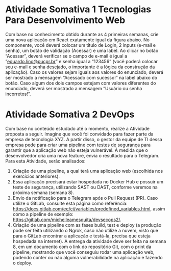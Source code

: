 # Atividade Somativa 1 Tecnologias Para Desenvolvimento Web

Com base no conhecimento obtido durante as 4 primeiras semanas, crie uma nova aplicação em React exatamente igual da figura abaixo. No componente, você deverá colocar um título de Login, 2 inputs (e-mail e senha), um botão de validação (Acessar) e uma label. Ao clicar no botão “Acessar”, deverá verificar se o campo de e-mail é igual a “eduardo.lino@pucpr.br” e senha igual a “123456” (você poderá colocar seu e-mail e senha desejado, o importante é a lógica da construção da aplicação). Caso os valores sejam iguais aos valores do enunciado, deverá ser mostrado a mensagem “Acessado com sucesso!” na label abaixo do botão. Caso algum dos dois campos estejam com valores diferentes do enunciado, deverá ser mostrado a mensagem “Usuário ou senha incorretos!”.

# Atividade Somativa 2 DevOps


Com base no conteúdo estudado até o momento, realize a Atividade proposta a seguir.
Imagine que você foi convidado para fazer parte da empresa de tecnologia XYZ.
A partir disso, o gestor da equipe de TI dessa empresa pede para criar uma pipeline com testes de segurança para garantir que a aplicação web não esteja vulnerável. À medida que o desenvolvedor cria uma nova feature, envia o resultado para o Telegram.
Para esta Atividade, serão analisados:
1. Criação de uma pipeline, a qual terá uma aplicação web (escolhida nos exercícios anteriores).
2. Essa aplicação precisará estar hospedada no Docker Hub e possuir um teste de segurança, utilizando SAST ou DAST, conforme veremos na próxima semana (semana 8).
3. Envio da notificação para o Telegram após o Pull Request (PR). Caso utilize o GitLab, consulte esta página como referência: https://docs.gitlab.com/ee/ci/variables/predefined_variables.html, assim como a pipeline de exemplo: https://gitlab.com/michelleamesquita/devsecops2/.
4. Criação de uma pipeline com as fases build, test e deploy (a produção pode ser feita utilizando o Ngrok, caso não utilize a nuvem, visto que para o GitLab encontrar a aplicação e testá-la, precisa que esteja hospedada na internet).
A entrega da atividade deve ser feita na semana 8, em um documento com o link do repositório Git, com o print da pipeline, mostrando que você conseguiu rodar uma aplicação web, podendo conter ou não alguma vulnerabilidade na aplicação e fazendo o deploy.
